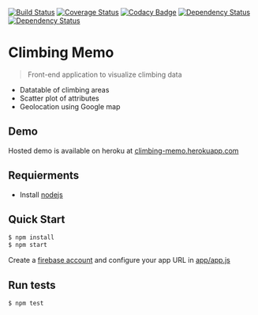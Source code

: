 [![Build Status](https://travis-ci.org/cmizony/climbing-memo.svg?branch=master)](https://travis-ci.org/cmizony/climbing-memo)
[![Coverage Status](https://coveralls.io/repos/cmizony/climbing-memo/badge.svg?branch=master&service=github)](https://coveralls.io/github/cmizony/climbing-memo?branch=master)
[![Codacy Badge](https://www.codacy.com/project/badge/14fe4dbebbf54586a11e1b7aa59879f2)](https://www.codacy.com/public/cmizony/climbing_memo)
[![Dependency Status](https://www.versioneye.com/user/projects/54e567e1d1ec573c990006aa/badge.svg?style=flat)](https://www.versioneye.com/user/projects/54e567e1d1ec573c990006aa)
[![Dependency Status](https://www.versioneye.com/user/projects/54f3a16f4f31083e1b000826/badge.svg?style=flat)](https://www.versioneye.com/user/projects/54f3a16f4f31083e1b000826)


# Climbing Memo

> Front-end application to visualize climbing data

* Datatable of climbing areas
* Scatter plot of attributes
* Geolocation using Google map

Demo
-----

Hosted demo is available on heroku at [climbing-memo.herokuapp.com](http://climbing-memo.herokuapp.com/)

Requierments
-----

* Install [nodejs](https://nodejs.org/)


Quick Start
-----

```sh
$ npm install
$ npm start
```
Create a [firebase account](https://www.firebase.com/) and configure your app URL in [app/app.js](app/app.js#L16)

Run tests
-----


```sh
$ npm test
```
